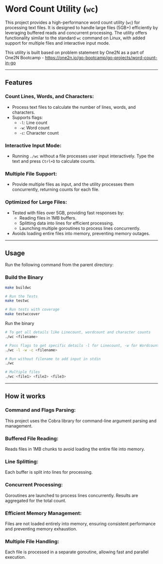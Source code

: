 # Word Count Utility (`wc`)

This project provides a high-performance word count utility (`wc`) for processing text files. It is designed to handle large files (5GB+) efficiently by leveraging buffered reads and concurrent processing. The utility offers functionality similar to the standard `wc` command on Linux, with added support for multiple files and interactive input mode.

This utility is built based on problem statement by One2N as a part of One2N Bootcamp - https://one2n.io/go-bootcamp/go-projects/word-count-in-go

---

## Features

### Count Lines, Words, and Characters:
- Process text files to calculate the number of lines, words, and characters.
- Supports flags:
  - `-l`: Line count
  - `-w`: Word count
  - `-c`: Character count

### Interactive Input Mode:
- Running `./wc` without a file processes user input interactively. Type the text and press `Ctrl+D` to calculate counts.

### Multiple File Support:
- Provide multiple files as input, and the utility processes them concurrently, returning counts for each file.

### Optimized for Large Files:
- Tested with files over 5GB, providing fast responses by:
  - Reading files in 1MB buffers.
  - Splitting data into lines for efficient processing.
  - Launching multiple goroutines to process lines concurrently.
- Avoids loading entire files into memory, preventing memory outages.

---

## Usage
Run the following command from the parent directory:

### Build the Binary
```bash
make buildwc

# Run the Tests
make testwc

# Run tests with coverage
make testwccover
```

Run the binary
```bash
# To get all details like Linecount, wordcount and character counts
./wc <filename>

# Pass flags to get specific details -l for Linecount, -w for Wordcount & -c for CharacterCount
./wc -l -w -c <filename>

# Run without filename to add input in stdin
./wc

# Multiple files
./wc <file1> <file2> <file3>
```
---

## How it works
### Command and Flags Parsing:
This project uses the Cobra library for command-line argument parsing and management.
### Buffered File Reading:
Reads files in 1MB chunks to avoid loading the entire file into memory.
### Line Splitting:
Each buffer is split into lines for processing.
### Concurrent Processing:
Goroutines are launched to process lines concurrently.
Results are aggregated for the total count.
### Efficient Memory Management:
Files are not loaded entirely into memory, ensuring consistent performance and preventing memory exhaustion.
### Multiple File Handling:
Each file is processed in a separate goroutine, allowing fast and parallel execution.

